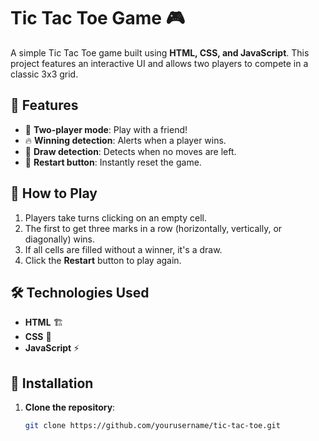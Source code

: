 # Tic Tac Toe Game 🎮

A simple Tic Tac Toe game built using **HTML, CSS, and JavaScript**. This project features an interactive UI and allows two players to compete in a classic 3x3 grid.

## 🚀 Features

- 🎯 **Two-player mode**: Play with a friend!
- 🔥 **Winning detection**: Alerts when a player wins.
- 🤝 **Draw detection**: Detects when no moves are left.
- 🔄 **Restart button**: Instantly reset the game.

## 🎲 How to Play

1. Players take turns clicking on an empty cell.
2. The first to get three marks in a row (horizontally, vertically, or diagonally) wins.
3. If all cells are filled without a winner, it's a draw.
4. Click the **Restart** button to play again.

## 🛠️ Technologies Used

- **HTML** 🏗️
- **CSS** 🎨
- **JavaScript** ⚡

## 📂 Installation

1. **Clone the repository**:
   ```sh
   git clone https://github.com/yourusername/tic-tac-toe.git
   ```
